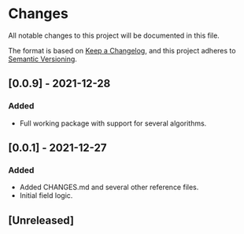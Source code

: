 # Changes
All notable changes to this project will be documented in this file.

The format is based on [Keep a Changelog](https://keepachangelog.com/en/1.0.0/),
and this project adheres to [Semantic Versioning](https://semver.org/spec/v2.0.0.html).

## [0.0.9] - 2021-12-28
### Added
- Full working package with support for several algorithms.

## [0.0.1] - 2021-12-27
### Added
- Added CHANGES.md and several other reference files.
- Initial field logic.

## [Unreleased]
